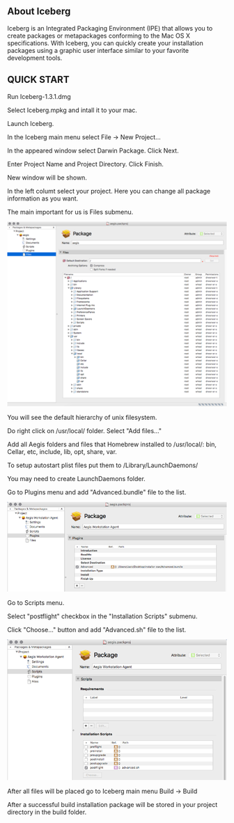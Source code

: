 About Iceberg
-------------

Iceberg is an Integrated Packaging Environment (IPE) that allows you to create packages or metapackages conforming to the Mac OS X specifications. With Iceberg, you can quickly create your installation packages using a graphic user interface similar to your favorite development tools.

QUICK START
-----------

Run Iceberg-1.3.1.dmg

Select Iceberg.mpkg and intall it to your mac.

Launch Iceberg.

In the Iceberg main menu select File -> New Project...

In the appeared window select Darwin Package. Click Next.

Enter Project Name and Project Directory. Click Finish.

New window will be shown.

In the left columt select your project. Here you can change all package information as you want.

The main important for us is Files submenu.

![alt text](FilesMenu.png)

You will see the default hierarchy of unix filesystem.

Do right click on /usr/local/ folder. Select "Add files..."

Add all Aegis folders and files that Homebrew installed to /usr/local/: bin, Cellar, etc, include, lib, opt, share, var.

To setup autostart plist files put them to /Library/LaunchDaemons/

You may need to create LaunchDaemons folder.

Go to Plugins menu and add "Advanced.bundle" file to the list.

![alt text](PluginsMenu.png)

Go to Scripts menu. 

Select "postflight" checkbox in the "Installation Scripts" submenu.

Click "Choose..." button and add "Advanced.sh" file to the list.

![alt text](ScriptsMenu.png)

After all files will be placed go to Iceberg main menu Build -> Build

After a successful build installation package will be stored in your project directory in the build folder.


